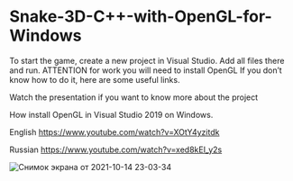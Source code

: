 ﻿# Snake-3D-C++-with-OpenGL-for-Windows

To start the game, create a new project in Visual Studio. Add all files there and run.
ATTENTION for work you will need to install OpenGL
If you don’t know how to do it, here are some useful links.

Watch the presentation if you want to know more about the project


How install OpenGL in Visual Studio 2019 on Windows.

English
https://www.youtube.com/watch?v=XOtY4yzitdk

Russian
https://www.youtube.com/watch?v=xed8kEI_y2s

![Снимок экрана от 2021-10-14 23-03-34](https://user-images.githubusercontent.com/92023832/137387718-16ca0cea-443f-4d5a-890c-bb0565629b21.png)
